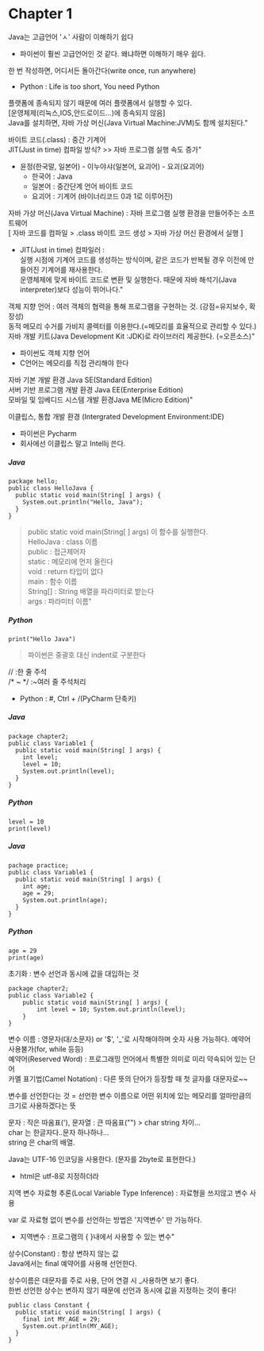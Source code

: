 # Chapter 1
Java는 고급언어 'ㅅ' 사람이 이해하기 쉽다
- 파이썬이 훨씬 고급언어인 것 같다. 왜냐하면 이해하기 매우 쉽다.
   
한 번 작성하면, 어디서든 돌아간다(write once, run anywhere)
- Python : Life is too short, You need Python

플랫폼에 종속되지 않기 때문에 여러 플랫폼에서 실행할 수 있다.   
[운영체제(리눅스,IOS,안드로이드...)에 종속되지 않음]   
Java를 설치하면, 자바 가상 머신(Java Virtual Machine:JVM)도 함께 설치된다."   

바이트 코드(.class) : 중간 기계어   
JIT(Just in time) 컴파일 방식? >> 자바 프로그램 실행 속도 증가"   
- 윤정(한국말, 일본어) - 이누야샤(일본어, 요괴어) - 요괴(요괴어)
    - 한국어 : Java
    - 일본어 : 중간단계 언어 바이트 코드
    - 요괴어 : 기계어 (바이너리코드 0과 1로 이루어진)

자바 가상 머신(Java Virtual Machine) : 자바 프로그램 실행 환경을 만들어주는 소프트웨어   
[ 자바 코드를 컴파일 > .class 바이트 코드 생성 > 자바 가상 머신 환경에서 실행 ]   
- JIT(Just in time) 컴파일러 :    
실행 시점에 기계어 코드를 생성하는 방식이며, 같은 코드가 반복될 경우 이전에 만들어진 기계어를 재사용한다.   
운영체제에 맞게 바이트 코드로 변환 및 실행한다. 때문에 자바 해석기(Java interpreter)보다 성능이 뛰어나다."
   
객체 지향 언어 : 여러 객체의 협력을 통해 프로그램을 구현하는 것. (강점=유지보수, 확장성)   
동적 메모리 수거를 가비지 콜렉터를 이용한다.(=메모리를 효율적으로 관리할 수 있다.)   
자바 개발 키트(Java Development Kit :JDK)로 라이브러리 제공한다. (=오픈소스)"   
- 파이썬도 객체 지향 언어
- C언어는 메모리를 직접 관리해야 한다

자바 기본 개발 환경 Java SE(Standard Edition)   
서버 기반 프로그램 개발 환경 Java EE(Enterprise Edition)    
모바일 및 임베디드 시스템 개발 환경Java ME(Micro Edition)"   

이클립스, 통합 개발 환경 (Intergrated Development Environment:IDE)
- 파이썬은 Pycharm
- 회사에선 이클립스 말고 Intellij 쓴다.

##### Java
```
package hello;
public class HelloJava {
  public static void main(String[ ] args) {
    System.out.println("Hello, Java");
  }
}
```
> public static void main(String[ ] args) 이 함수를 실행한다.   
HelloJava : class 이름   
public : 접근제어자      
static : 메모리에 먼저 올린다   
void : return 타입이 없다    
main : 함수 이름   
String[] : String 배열을 파라미터로 받는다   
args : 파라미터 이름"
##### Python
```
print("Hello Java")
```
> 파이썬은 중괄호 대신 indent로 구분한다

// :한 줄 주석    
/* ~ */ :~여러 줄 주석처리
- Python : #, Ctrl + /(PyCharm 단축키)

##### Java
```
package chapter2;
public class Variable1 {
  public static void main(String[ ] args) {
    int level; 
    level = 10; 
    System.out.println(level);
  }
}
```
##### Python
```
level = 10
print(level)
```
##### Java
```
pachage practice;
public class Variable1 {
  public static void main(String[ ] args) {
    int age; 
    age = 29; 
    System.out.println(age);
  }
}
```
##### Python
```
age = 29
print(age)
```
초기화 : 변수 선언과 동시에 값을 대입하는 것
```
package chapter2;
public class Variable2 {
    public static void main(String[ ] args) {
        int level = 10; System.out.println(level);
    }
}
```   
변수 이름 : 영문자(대/소문자) or '$', '_'로 시작해야하며 숫자 사용 가능하다. 예약어 사용불가(for, while 등등)   
예약어(Reserved Word) : 프로그래밍 언어에서 특별한 의미로 미리 약속되어 있는 단어   
카멜 표기법(Camel Notation) : 다른 뜻의 단어가 등장할 때 첫 글자를 대문자로~~   

변수를 선언한다는 것 = 선언한 변수 이름으로 어떤 위치에 있는 메모리를 얼마만큼의 크기로 사용하겠다는 뜻   

문자 : 작은 따옴표('), 문자열 : 큰 따옴표("") > char  string 차이...   
char 는 한글자다..문자 하나하나...   
string 은 char의 배열.   

Java는 UTF-16 인코딩을 사용한다. (문자를 2byte로 표현한다.)   
- html은 utf-8로 지정하더라

지역 변수 자료형 추론(Local Variable Type Inference) : 자료형을 쓰지않고 변수 사용   

var 로 자료형 없이 변수를 선언하는 방법은 '지역변수' 만 가능하다.   
- 지역변수 : 프로그램의 { }내에서 사용할 수 있는 변수"

상수(Constant) : 항상 변하지 않는 값   
Java에서는 final 예약어를 사용해 선언한다.


상수이름은 대문자를 주로 사용, 단어 연결 시 _사용하면 보기 좋다.    
한번 선언한 상수는 변하지 않기 때문에 선언과 동시에 값을 지정하는 것이 좋다!

```
public class Constant {
  public static void main(String[ ] args) {
    final int MY_AGE = 29;
    System.out.println(MY_AGE);
  }
}
```